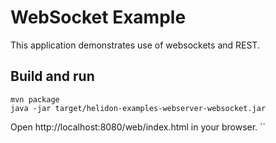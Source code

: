 # WebSocket Example

This application demonstrates use of websockets and REST.

## Build and run

```shell
mvn package
java -jar target/helidon-examples-webserver-websocket.jar
```

Open http://localhost:8080/web/index.html in your browser.
``
